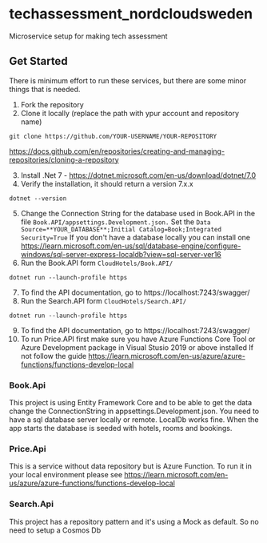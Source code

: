 # techassessment_nordcloudsweden
Microservice setup for making tech assessment

## Get Started
There is minimum effort to run these services, but there are some minor things that is needed.

1. Fork the repository 
2. Clone it locally (replace the path with ypur account and repository name)
```
git clone https://github.com/YOUR-USERNAME/YOUR-REPOSITORY
```
https://docs.github.com/en/repositories/creating-and-managing-repositories/cloning-a-repository

3. Install .Net 7 - https://dotnet.microsoft.com/en-us/download/dotnet/7.0
4. Verify the installation, it should return a version 7.x.x
```
dotnet --version
```
5. Change the Connection String for the database used in Book.API in the file `Book.API/appsettings.Development.json.`
Set the `Data Source=**YOUR_DATABASE**;Initial Catalog=Book;Integrated Security=True`
If you don't have a database locally you can install one https://learn.microsoft.com/en-us/sql/database-engine/configure-windows/sql-server-express-localdb?view=sql-server-ver16
6. Run the Book.API form `CloudHotels/Book.API/`
```
dotnet run --launch-profile https
```
7. To find the API documentation, go to https://localhost:7243/swagger/
8. Run the Search.API form `CloudHotels/Search.API/`
```
dotnet run --launch-profile https
```
9. To find the API documentation, go to https://localhost:7243/swagger/
10. To run Price.API first make sure you have Azure Functions Core Tool or Azure Development package in Visual Stusio 2019 or above installed
If not follow the guide https://learn.microsoft.com/en-us/azure/azure-functions/functions-develop-local

### Book.Api
This project is using Entity Framework Core and to be able to get the data change the ConnectionString in appsettings.Development.json.
You need to have a sql database server locally or remote. LocalDb works fine.
When the app starts the database is seeded with hotels, rooms and bookings.

### Price.Api
This is a service without data repository but is Azure Function. To run it in your local environment please see
https://learn.microsoft.com/en-us/azure/azure-functions/functions-develop-local

### Search.Api
This project has a repository pattern and it's using a Mock as default. So no need to setup a Cosmos Db
